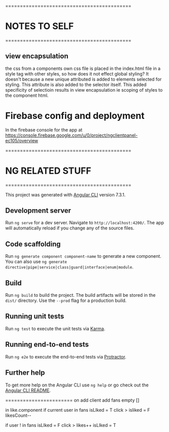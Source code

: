 ===========================================
# NOTES TO SELF
===========================================

## view encapsulation
the css from a components own css file is placed in the index.html file in a style tag with other styles, so how does it not effect global styling? It doesn't because a new unique attributed is added to elements selected for styling. This attribute is also added to the selector itself. This added specificity of selectioin results in view encapsulation ie scoping of styles to the component html. 

# Firebase config and deployment
In the firebase console for the app at https://console.firebase.google.com/u/0/project/ngclientpanel-ec105/overview


===========================================
# NG RELATED STUFF
===========================================

This project was generated with [Angular CLI](https://github.com/angular/angular-cli) version 7.3.1.

## Development server

Run `ng serve` for a dev server. Navigate to `http://localhost:4200/`. The app will automatically reload if you change any of the source files.

## Code scaffolding

Run `ng generate component component-name` to generate a new component. You can also use `ng generate directive|pipe|service|class|guard|interface|enum|module`.

## Build

Run `ng build` to build the project. The build artifacts will be stored in the `dist/` directory. Use the `--prod` flag for a production build.

## Running unit tests

Run `ng test` to execute the unit tests via [Karma](https://karma-runner.github.io).

## Running end-to-end tests

Run `ng e2e` to execute the end-to-end tests via [Protractor](http://www.protractortest.org/).

## Further help

To get more help on the Angular CLI use `ng help` or go check out the [Angular CLI README](https://github.com/angular/angular-cli/blob/master/README.md).





=======================
on add client
  add fans empty []

in like.component
  if current user in fans
    isLIked = T
    click > 
        isliked = F
        likesCount--
   
  if user ! in fans
    isLIked = F
    click > 
      likes++
      isLIked = T


